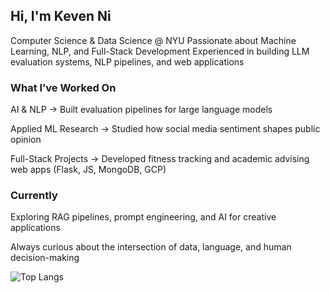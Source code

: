 ## Hi, I'm Keven Ni

Computer Science & Data Science @ NYU
Passionate about Machine Learning, NLP, and Full-Stack Development
Experienced in building LLM evaluation systems, NLP pipelines, and web applications

### What I’ve Worked On

AI & NLP → Built evaluation pipelines for large language models

Applied ML Research → Studied how social media sentiment shapes public opinion

Full-Stack Projects → Developed fitness tracking and academic advising web apps (Flask, JS, MongoDB, GCP)


### Currently

Exploring RAG pipelines, prompt engineering, and AI for creative applications

Always curious about the intersection of data, language, and human decision-making

![Top Langs](https://github-readme-stats.vercel.app/api/top-langs/?username=BlackCloud-K&layout=compact&theme=tokyonight)

<!--
**BlackCloud-K/Blackcloud-K** is a ✨ _special_ ✨ repository because its `README.md` (this file) appears on your GitHub profile.

Here are some ideas to get you started:

- 🔭 I’m currently working on ...
- 🌱 I’m currently learning ...
- 👯 I’m looking to collaborate on ...
- 🤔 I’m looking for help with ...
- 💬 Ask me about ...
- 📫 How to reach me: ...
- 😄 Pronouns: ...
- ⚡ Fun fact: ...
-->
